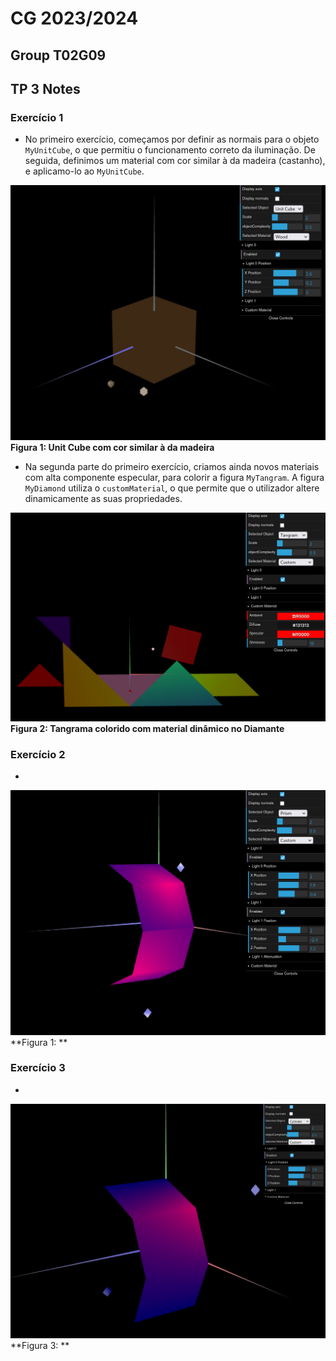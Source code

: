 # CG 2023/2024

## Group T02G09

## TP 3 Notes

### Exercício 1
- No primeiro exercício, começamos por definir as normais para o objeto `MyUnitCube`, o que permitiu o funcionamento correto da iluminação. De seguida, definimos um material com cor similar à da madeira (castanho), e aplicamo-lo ao `MyUnitCube`.

![brown unit cube](screenshots/cg-t01g09-tp3-1.png)<br>
**Figura 1: Unit Cube com cor similar à da madeira**

- Na segunda parte do primeiro exercício, criamos ainda novos materiais com alta componente especular, para colorir a figura `MyTangram`. A figura `MyDiamond` utiliza o `customMaterial`, o que permite que o utilizador altere dinamicamente as suas propriedades.

![colored tangram with dynamic diamond material](screenshots/cg-t01g09-tp3-2.png)<br>
**Figura 2: Tangrama colorido com material dinâmico no Diamante**

### Exercício 2
-

![](screenshots/cg-t01g09-tp3-3.png)<br>
**Figura 1: **

### Exercício 3
-

![](screenshots/cg-t01g09-tp3-4.png)<br>
**Figura 3: **

